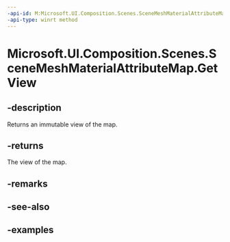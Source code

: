 ```yaml
---
-api-id: M:Microsoft.UI.Composition.Scenes.SceneMeshMaterialAttributeMap.GetView
-api-type: winrt method
---
```


<!-- Method syntax.
public IMapView<SceneAttributeSemantic> SceneMeshMaterialAttributeMap.GetView()
-->

# Microsoft.UI.Composition.Scenes.SceneMeshMaterialAttributeMap.GetView

## -description

Returns an immutable view of the map.

## -returns

The view of the map.

## -remarks

## -see-also

## -examples

